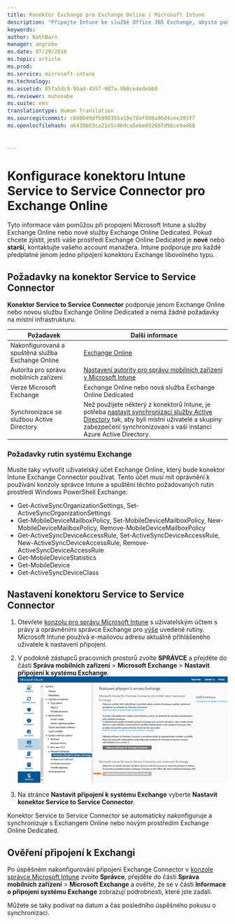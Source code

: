 ```yaml
---
title: Konektor Exchange pro Exchange Online | Microsoft Intune
description: "Připojte Intune ke službě Office 365 Exchange, abyste podporovali správu mobilních zařízení Exchange ActiveSync (MDM)."
keywords: 
author: NathBarn
manager: angrobe
ms.date: 07/29/2016
ms.topic: article
ms.prod: 
ms.service: microsoft-intune
ms.technology: 
ms.assetid: 05fa5dc9-9bad-4557-987a-9b8ce4edebb0
ms.reviewer: muhosabe
ms.suite: ems
translationtype: Human Translation
ms.sourcegitcommit: c880bd9dfb998355a18e78af898a96d4cee393f7
ms.openlocfilehash: a6438bb3ca21e5c46dca5ebe69266fd9bce9a4b8


---
```


# Konfigurace konektoru Intune Service to Service Connector pro Exchange Online

Tyto informace vám pomůžou při propojení Microsoft Intune a služby Exchange Online nebo nové služby Exchange Online Dedicated. Pokud chcete zjistit, jestli vaše prostředí Exchange Online Dedicated je **nové** nebo **starší**, kontaktujte vašeho account manažera. Intune podporuje pro každé předplatné jenom jedno připojení konektoru Exchange libovolného typu.

## Požadavky na konektor Service to Service Connector
**Konektor Service to Service Connector** podporuje jenom Exchange Online nebo novou službu Exchange Online Dedicated a nemá žádné požadavky na místní infrastrukturu.

|Požadavek|Další informace|
|---------------|--------------------|
|Nakonfigurovaná a spuštěná služba Exchange Online|[Exchange Online](https://technet.microsoft.com/library/jj200580.aspx) |
|Autorita pro správu mobilních zařízení| [Nastavení autority pro správu mobilních zařízení v Microsoft Intune](prerequisites-for-enrollment.md#set-mobile-device-management-authority)|
|Verze Microsoft Exchange|Exchange Online nebo nová služba Exchange Online Dedicated|
|Synchronizace se službou Active Directory|Než použijete některý z konektorů Intune, je potřeba [nastavit synchronizaci služby Active Directory](/intune/get-started/start-with-a-paid-subscription-to-microsoft-intune-step-3) tak, aby byli místní uživatelé a skupiny zabezpečení synchronizovaní s vaší instancí Azure Active Directory.|

### Požadavky rutin systému Exchange

Musíte taky vytvořit uživatelský účet Exchange Online, který bude konektor Intune Exchange Connector používat. Tento účet musí mít oprávnění k používání konzoly správce Intune a spuštění těchto požadovaných rutin prostředí Windows PowerShell Exchange:

 - Get-ActiveSyncOrganizationSettings, Set-ActiveSyncOrganizationSettings
 - Get-MobileDeviceMailboxPolicy, Set-MobileDeviceMailboxPolicy, New-MobileDeviceMailboxPolicy, Remove-MobileDeviceMailboxPolicy
 - Get-ActiveSyncDeviceAccessRule, Set-ActiveSyncDeviceAccessRule, New-ActiveSyncDeviceAccessRule, Remove-ActiveSyncDeviceAccessRule
 - Get-MobileDeviceStatistics
 - Get-MobileDevice
 - Get-ActiveSyncDeviceClass

## Nastavení konektoru Service to Service Connector

1. Otevřete [konzolu pro správu Microsoft Intune](http://manage.microsoft.com) s uživatelským účtem s právy a oprávněními správce Exchange pro [výše](#exchange-cmdlet-requirements) uvedené rutiny. Microsoft Intune používá e-mailovou adresu aktuálně přihlášeného uživatele k nastavení připojení.

2.  V podokně zástupců pracovních prostorů zvolte **SPRÁVCE** a přejděte do části **Správa mobilních zařízení** > **Microsoft Exchange** > **Nastavit připojení k systému Exchange**.
![Nastavit konektor Service to Service Connector](../media/intunesa5cservicetoserviceconnector.png)

3.  Na stránce **Nastavit připojení k systému Exchange** vyberte **Nastavit konektor Service to Service Connector**.


Konektor Service to Service Connector se automaticky nakonfiguruje a synchronizuje s Exchangem Online nebo novým prostředím Exchange Online Dedicated.

## Ověření připojení k Exchangi

Po úspěšném nakonfigurování připojení Exchange Connector v [konzole správce Microsoft Intune](http://manage.microsoft.com) zvolte **Správce**, přejděte do části **Správa mobilních zařízení** > **Microsoft Exchange** a ověřte, že se v části **Informace o připojení systému Exchange** zobrazují podrobnosti, které jste zadali.

Můžete se taky podívat na datum a čas posledního úspěšného pokusu o synchronizaci.



<!--HONumber=Sep16_HO4-->


